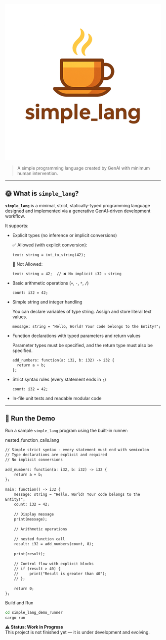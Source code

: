 
![simple_lang Logo](./assets/logo/simple_lang_logo_design.png)

> A simple programming language created by GenAI with minimum human intervention.

---

## 🌞 What is `simple_lang`?

**`simple_lang`** is a minimal, strict, statically-typed programming language designed and implemented via a generative GenAI-driven development workflow. 

It supports:

- Explicit types (no inference or implicit conversions)


  ✅ Allowed (with explicit conversion):
  ```
  text: string = int_to_string(42);
  ```
  🚫 Not Allowed:
  ```
  text: string = 42;  // ❌ No implicit i32 → string
  ```

- Basic arithmetic operations (`+`, `-`, `*`, `/`)

  ```
  count: i32 = 42;
  ```
  
- Simple string and integer handling

  You can declare variables of type string.
  Assign and store literal text values.

  ```
  message: string = "Hello, World! Your code belongs to the Entity!";
  ```
  
- Function declarations with typed parameters and return values

  Parameter types must be specified, and
  the return type must also be specified.

  ```
  add_numbers: function(a: i32, b: i32) -> i32 {
    return a + b;
  };
  ```

- Strict syntax rules (every statement ends in `;`)

  ```
  count: i32 = 42;
  ```
  
- In-file unit tests and readable modular code

---

## 🚀 Run the Demo

Run a sample `simple_lang` program using the built-in runner:

nested_function_calls.lang
```
// Simple strict syntax - every statement must end with semicolon
// Type declarations are explicit and required
// No implicit conversions

add_numbers: function(a: i32, b: i32) -> i32 {
    return a + b;
};

main: function() -> i32 {
    message: string = "Hello, World! Your code belongs to the Entity!";
    count: i32 = 42;
    
    // Display message
    print(message);
    
    // Arithmetic operations
    
    // nested function call 
    result: i32 = add_numbers(count, 8);
    
    print(result);

    // Control flow with explicit blocks
    // if (result > 40) {
    //     print("Result is greater than 40");
    // };

    return 0;
};
```
Build and Run

```bash
cd simple_lang_demo_runner
cargo run
```

⚠️ **Status: Work in Progress**  
This project is not finished yet — it is under development and evolving. 
